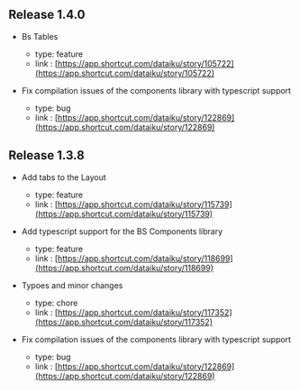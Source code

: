 ## Release 1.4.0

- Bs Tables

	 - type: feature
	 - link : [https://app.shortcut.com/dataiku/story/105722](https://app.shortcut.com/dataiku/story/105722)


- Fix compilation issues of the components library with typescript support

	 - type: bug
	 - link : [https://app.shortcut.com/dataiku/story/122869](https://app.shortcut.com/dataiku/story/122869)




## Release 1.3.8

- Add tabs to the Layout

	 - type: feature
	 - link : [https://app.shortcut.com/dataiku/story/115739](https://app.shortcut.com/dataiku/story/115739)


- Add typescript support for the BS Components library

	 - type: feature
	 - link : [https://app.shortcut.com/dataiku/story/118699](https://app.shortcut.com/dataiku/story/118699)


- Typoes and minor changes

	 - type: chore
	 - link : [https://app.shortcut.com/dataiku/story/117352](https://app.shortcut.com/dataiku/story/117352)


- Fix compilation issues of the components library with typescript support

	 - type: bug
	 - link : [https://app.shortcut.com/dataiku/story/122869](https://app.shortcut.com/dataiku/story/122869)




